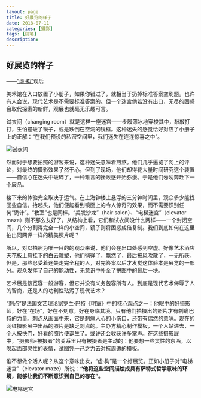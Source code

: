 ```yaml
---
layout: page
title: 好展览的样子
date: 2018-07-11
categories: [摄影]
tags: [随笔]
description: 
---
```




## 好展览的样子

——[“虚·构”](http://collection.sina.com.cn/exhibit/zlxx/2018-05-11/doc-ihamfahw3216756.shtml)观后



美术馆在入口放置了小册子，如果你错过了，就相当于扔掉标准答案空刷题。也许有人会说，现代艺术是不需要标准答案的。但一个迷宫倘若没有出口，无尽的困惑会取代探索的新鲜，观展也就毫无乐趣可言。

试衣间（changing room）就是这样一座迷宫——步履薄冰地穿梭其中，敲敲打打，生怕撞破了镜子，或是跌倒在空洞的镜框。这种迷失的感觉恰好对应了小册子上的正解：“在我们预设的私密空间里，我们迷失在连连惊喜之中”。

![试衣间](https://upload-images.jianshu.io/upload_images/1229928-ccc307c249501e5c.jpg?imageMogr2/auto-orient/strip%7CimageView2/2/w/1240)


然而对于想要拍照的游客来说，这种迷失意味着煎熬。他们几乎遍览了网上的评论，对最终的摄影效果了然于心，但到了现场，他们却得花大量时间研究这个装置——自信心在迷失中破碎了，一种难言的挫败感开始弥漫。于是他们匆匆奔赴下一个展品。

接下来的体验完全取决于运气。在上海钟楼上悬浮的三分钟时间里，观众多少能找回些自信。抬起头，他们便能看到镜面上的令人惊奇的效果，而不需要识别任何“诡计”。“教室”也是同样。“美发沙龙”（hair salon）、“电梯迷宫”（elevator maze）则不那么友好了。从结构上看，它们和试衣间没什么两样——一个封闭空间，几个分割得完全一样的小空间，镜子则将困惑成倍复制。我们到底如何在这里拍出同网评一样的精美照片呢？

所以，对以拍照为唯一目的的观众来说，他们会在出口处感到空虚。好像艺术酒店天花板上悬挂下的白云雕塑，他们徜徉了，飘然了，最后被风吹散了，一无所获。但是，那些忍受着迷失走完全程的人，对完答案以后才发觉这体验本是展览的一部分。观众发挥了自己的能动性，无意识中补全了拼图中的最后一块。

艺术展是该宽容一般游客，但它并没有义务包容所有人。到底是现代艺术侮辱了人的智商，还是人的功利性玷污了现代艺术？

“刺点”是法国文艺理论家罗兰·巴特《明室》中的核心观点之一：他眼中的好摄影师，好在“在场”，好在不刻意，好在身临其境。只有他们拍摄出的照片才有刺痛巴特的力量。刺点从画面中来，它是刺痛人心的小伤口，还带有偶然的意味。现在的网红摄影展中出品的照片是缺乏刺点的。主办方精心制作模板，一个人站进去，一个人按快门，好看的照片便诞生了。或许还会收获许多掌声。在这些摄影展中，“摄影师-被摄者”的关系里只有被摄者是主动的：他要想一些灵性的东西，以唤起面部灵性的表情，试图凭一己之力去对抗周遭的模板。

谁不想做个活人呢？从这个意味出发，“虚·构”是一个好展览。正如小册子对“电梯迷宫”（elevator maze）所说：**“他将这些空间描绘成具有萨特式哲学意味的环境，能够让我们不断意识到自己的存在”。**

![电梯迷宫](https://upload-images.jianshu.io/upload_images/1229928-c0cc8a4890e9cdb8.jpg?imageMogr2/auto-orient/strip%7CimageView2/2/w/1240)
